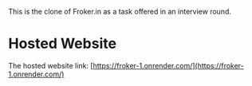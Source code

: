 This is the clone of Froker.in as a task offered in an interview round.

# Hosted Website

The hosted website link: [https://froker-1.onrender.com/](https://froker-1.onrender.com/)


